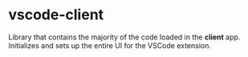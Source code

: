 # vscode-client

Library that contains the majority of the code loaded in the **client** app. Initializes and sets up the entire UI for the VSCode extension.
